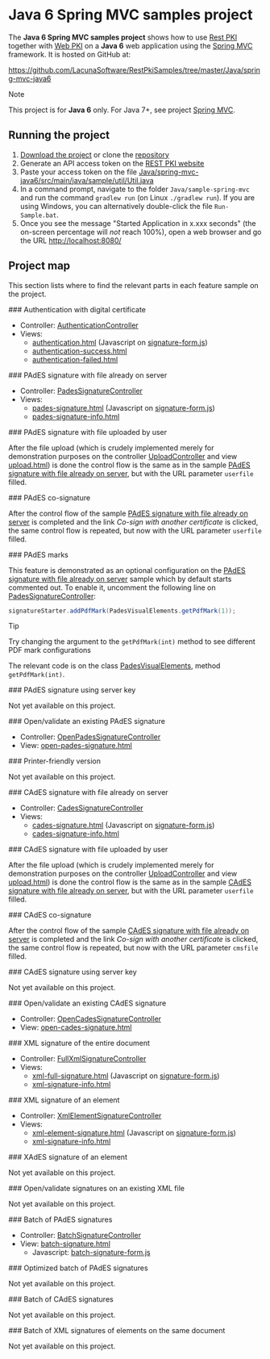 ﻿# Java 6 Spring MVC samples project

The **Java 6 Spring MVC samples project** shows how to use [Rest PKI](../index.md) together with [Web PKI](../../web-pki/index.md)
on a **Java 6** web application using the [Spring MVC](http://spring.io/) framework. It is hosted on GitHub at:

https://github.com/LacunaSoftware/RestPkiSamples/tree/master/Java/spring-mvc-java6

> [!NOTE]
> This project is for **Java 6** only. For Java 7+, see project [Spring MVC](mvc.md).

## Running the project

1. [Download the project](https://github.com/LacunaSoftware/RestPkiSamples/archive/master.zip) or clone the [repository](https://github.com/LacunaSoftware/RestPkiSamples.git)
1. Generate an API access token on the [REST PKI website](https://pki.rest/)
1. Paste your access token on the file [Java/spring-mvc-java6/src/main/java/sample/util/Util.java](https://github.com/LacunaSoftware/RestPkiSamples/blob/master/Java/spring-mvc-java6/src/main/java/sample/util/Util.java#L22-L26)
1. In a command prompt, navigate to the folder `Java/sample-spring-mvc` and run the command
   `gradlew run` (on Linux `./gradlew run`). If you are using Windows, you can alternatively
   double-click the file `Run-Sample.bat`.
1. Once you see the message "Started Application in x.xxx seconds" (the on-screen percentage
   will *not* reach 100%), open a web browser and go the URL [http://localhost:8080/](http://localhost:8080/)

## Project map

This section lists where to find the relevant parts in each feature sample on the project.

<a name="auth" />
### Authentication with digital certificate

* Controller: [AuthenticationController](https://github.com/LacunaSoftware/RestPkiSamples/blob/master/Java/spring-mvc-java6/src/main/java/sample/controller/AuthenticationController.java)
* Views:
	* [authentication.html](https://github.com/LacunaSoftware/RestPkiSamples/blob/master/Java/spring-mvc-java6/src/main/resources/templates/authentication.html)
	  (Javascript on [signature-form.js](https://github.com/LacunaSoftware/RestPkiSamples/blob/master/Java/spring-mvc-java6/src/main/resources/static/js/signature-form.js))
	* [authentication-success.html](https://github.com/LacunaSoftware/RestPkiSamples/blob/master/Java/spring-mvc-java6/src/main/resources/templates/authentication-success.html)
	* [authentication-failed.html](https://github.com/LacunaSoftware/RestPkiSamples/blob/master/Java/spring-mvc-java6/src/main/resources/templates/authentication-failed.html)

<a name="pades" />
### PAdES signature with file already on server

* Controller: [PadesSignatureController](https://github.com/LacunaSoftware/RestPkiSamples/blob/master/Java/spring-mvc-java6/src/main/java/sample/controller/PadesSignatureController.java)
* Views:
  * [pades-signature.html](https://github.com/LacunaSoftware/RestPkiSamples/blob/master/Java/spring-mvc-java6/src/main/resources/templates/pades-signature.html)
    (Javascript on [signature-form.js](https://github.com/LacunaSoftware/RestPkiSamples/blob/master/Java/spring-mvc-java6/src/main/resources/static/js/signature-form.js))
  * [pades-signature-info.html](https://github.com/LacunaSoftware/RestPkiSamples/blob/master/Java/spring-mvc-java6/src/main/resources/templates/pades-signature-info.html)

<a name="pades-upload" />
### PAdES signature with file uploaded by user

After the file upload (which is crudely implemented merely for demonstration purposes on the controller
[UploadController](https://github.com/LacunaSoftware/RestPkiSamples/blob/master/Java/spring-mvc-java6/src/main/java/sample/controller/UploadController.java)
and view
[upload.html](https://github.com/LacunaSoftware/RestPkiSamples/blob/master/Java/spring-mvc-java6/src/main/resources/templates/upload.html))
is done the control flow is the same as in the sample [PAdES signature with file already on server](#pades), but with the URL parameter `userfile` filled.

<a name="pades-cosign" />
### PAdES co-signature

After the control flow of the sample [PAdES signature with file already on server](#pades) is completed and the link *Co-sign with another certificate* is clicked, the
same control flow is repeated, but now with the URL parameter `userfile` filled.

<a name="pdf-marks" />
### PAdES marks

This feature is demonstrated as an optional configuration on the [PAdES signature with file already on server](#pades)
sample which by default starts commented out. To enable it, uncomment the following line on
[PadesSignatureController](https://github.com/LacunaSoftware/RestPkiSamples/blob/master/Java/spring-mvc-java6/src/main/java/sample/controller/PadesSignatureController.java):

```java
signatureStarter.addPdfMark(PadesVisualElements.getPdfMark(1));
```

> [!TIP]
> Try changing the argument to the `getPdfMark(int)` method to see different PDF mark configurations

The relevant code is on the class [PadesVisualElements](https://github.com/LacunaSoftware/RestPkiSamples/blob/master/Java/spring-mvc-java6/src/main/java/sample/controller/util/PadesVisualElements.java), method `getPdfMark(int)`.

<a name="pades-server" />
### PAdES signature using server key

Not yet available on this project.

<a name="open-pades" />
### Open/validate an existing PAdES signature

* Controller: [OpenPadesSignatureController](https://github.com/LacunaSoftware/RestPkiSamples/blob/master/Java/spring-mvc-java6/src/main/java/sample/controller/OpenPadesSignatureController.java)
* View: [open-pades-signature.html](https://github.com/LacunaSoftware/RestPkiSamples/blob/master/Java/spring-mvc-java6/src/main/resources/templates/open-pades-signature.html)

<a name="print" />
### Printer-friendly version

Not yet available on this project.

<a name="cades" />
### CAdES signature with file already on server

* Controller: [CadesSignatureController](https://github.com/LacunaSoftware/RestPkiSamples/blob/master/Java/spring-mvc-java6/src/main/java/sample/controller/CadesSignatureController.java)
* Views:
  * [cades-signature.html](https://github.com/LacunaSoftware/RestPkiSamples/blob/master/Java/spring-mvc-java6/src/main/resources/templates/cades-signature.html)
  (Javascript on [signature-form.js](https://github.com/LacunaSoftware/RestPkiSamples/blob/master/Java/spring-mvc-java6/src/main/resources/static/js/signature-form.js))
  * [cades-signature-info.html](https://github.com/LacunaSoftware/RestPkiSamples/blob/master/Java/spring-mvc-java6/src/main/resources/templates/cades-signature-info.html)

<a name="cades-upload" />
### CAdES signature with file uploaded by user

After the file upload (which is crudely implemented merely for demonstration purposes on the controller
[UploadController](https://github.com/LacunaSoftware/RestPkiSamples/blob/master/Java/spring-mvc-java6/src/main/java/sample/controller/UploadController.java)
and view
[upload.html](https://github.com/LacunaSoftware/RestPkiSamples/blob/master/Java/spring-mvc-java6/src/main/resources/templates/upload.html))
is done the control flow is the same as in the sample [CAdES signature with file already on server](#cades), but with the URL parameter `userfile` filled.

<a name="cades-cosign" />
### CAdES co-signature

After the control flow of the sample [CAdES signature with file already on server](#cades) is completed and the link *Co-sign with another certificate* is clicked, the
same control flow is repeated, but now with the URL parameter `cmsfile` filled.

<a name="cades-server" />
### CAdES signature using server key

Not yet available on this project.

<a name="open-cades" />
### Open/validate an existing CAdES signature

* Controller: [OpenCadesSignatureController](https://github.com/LacunaSoftware/RestPkiSamples/blob/master/Java/spring-mvc-java6/src/main/java/sample/controller/OpenCadesSignatureController.java)
* View: [open-cades-signature.html](https://github.com/LacunaSoftware/RestPkiSamples/blob/master/Java/spring-mvc-java6/src/main/resources/templates/open-cades-signature.html)

<a name="xml-full" />
### XML signature of the entire document

* Controller: [FullXmlSignatureController](https://github.com/LacunaSoftware/RestPkiSamples/blob/master/Java/spring-mvc-java6/src/main/java/sample/controller/FullXmlSignatureController.java)
* Views:
  * [xml-full-signature.html](https://github.com/LacunaSoftware/RestPkiSamples/blob/master/Java/spring-mvc-java6/src/main/resources/templates/xml-full-signature.html)
  (Javascript on [signature-form.js](https://github.com/LacunaSoftware/RestPkiSamples/blob/master/Java/spring-mvc-java6/src/main/resources/static/js/signature-form.js))
  * [xml-signature-info.html](https://github.com/LacunaSoftware/RestPkiSamples/blob/master/Java/spring-mvc-java6/src/main/resources/templates/xml-signature-info.html)

<a name="xml-element" />
### XML signature of an element

* Controller: [XmlElementSignatureController](https://github.com/LacunaSoftware/RestPkiSamples/blob/master/Java/spring-mvc-java6/src/main/java/sample/controller/XmlElementSignatureController.java)
* Views:
  * [xml-element-signature.html](https://github.com/LacunaSoftware/RestPkiSamples/blob/master/Java/spring-mvc-java6/src/main/resources/templates/xml-element-signature.html)
  (Javascript on [signature-form.js](https://github.com/LacunaSoftware/RestPkiSamples/blob/master/Java/spring-mvc-java6/src/main/resources/static/js/signature-form.js))
  * [xml-signature-info.html](https://github.com/LacunaSoftware/RestPkiSamples/blob/master/Java/spring-mvc-java6/src/main/resources/templates/xml-signature-info.html)

<a name="xades-element" />
### XAdES signature of an element

Not yet available on this project.

<a name="open-xml" />
### Open/validate signatures on an existing XML file

Not yet available on this project.

<a name="batch" />
### Batch of PAdES signatures

* Controller: [BatchSignatureController](https://github.com/LacunaSoftware/RestPkiSamples/blob/master/Java/spring-mvc-java6/src/main/java/sample/controller/BatchSignatureController.java)
* View: [batch-signature.html](https://github.com/LacunaSoftware/RestPkiSamples/blob/master/Java/spring-mvc-java6/src/main/resources/templates/batch-signature.html)
  * Javascript: [batch-signature-form.js](https://github.com/LacunaSoftware/RestPkiSamples/blob/master/Java/spring-mvc-java6/src/main/resources/static/js/batch-signature-form.js)

<a name="batch-optimized" />
### Optimized batch of PAdES signatures

Not yet available on this project.

<a name="batch-cades" />
### Batch of CAdES signatures

Not yet available on this project.

<a name="batch-xml-element" />
### Batch of XML signatures of elements on the same document

Not yet available on this project.